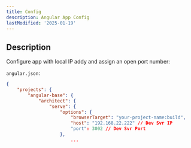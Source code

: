 ```yaml
---
title: Config
description: Angular App Config
lastModified: '2025-01-19'
---
```


## Description

Configure app with local IP addy and assign an open port number:

`angular.json`:

```json [angular.json]
{
    "projects": {
        "angular-base": {
            "architect": {
                "serve": {
                    "options": {
                        "browserTarget": "your-project-name:build",
                        "host": "192.168.22.222" // Dev Svr IP
                        "port": 3002 // Dev Svr Port
 					},
						...
```
